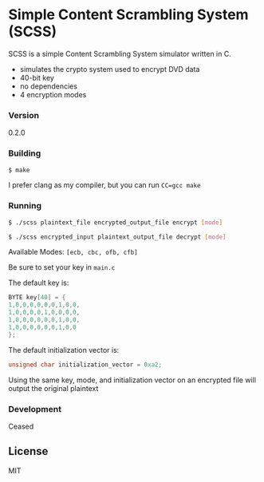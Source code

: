 # Simple Content Scrambling System (SCSS)

SCSS is a simple Content Scrambling System simulator written in C.

  - simulates the crypto system used to encrypt DVD data
  - 40-bit key
  - no dependencies
  - 4 encryption modes

### Version
0.2.0

### Building

```sh
$ make
```
I prefer clang as my compiler, but you can run `CC=gcc make`

### Running

```sh
$ ./scss plaintext_file encrypted_output_file encrypt [mode]

$ ./scss encrypted_input plaintext_output_file decrypt [mode]
```

Available Modes: ``[ecb, cbc, ofb, cfb]``


Be sure to set your key in ```main.c```

The default key is:
```c
BYTE key[40] = {
1,0,0,0,0,0,0,1,0,0,
1,0,0,0,0,1,0,0,0,0,
1,0,0,0,0,0,0,1,0,0,
1,0,0,0,0,0,0,1,0,0
};
```

The default initialization vector is:
```c
unsigned char initialization_vector = 0xa2;
```

Using the same key, mode, and initialization vector on an encrypted file will output the original plaintext


### Development

Ceased

License
----

MIT
